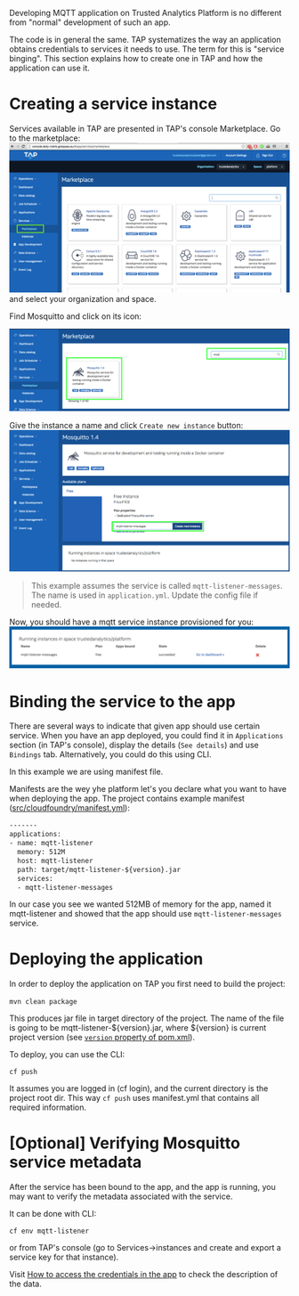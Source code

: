 Developing MQTT application on Trusted Analytics Platform is no different from "normal" development of such an app.
 
The code is in general the same. TAP systematizes the way an application obtains credentials to services it needs to use.
The term for this is "service binging". This section explains how to create one in TAP and how the application can use it.

# Creating a service instance
Services available in TAP are presented in TAP's console Marketplace.
Go to the marketplace:
![The marketplace](images/tap-marketplace.png)
and select your organization and space.


Find Mosquitto and click on its icon:

![Mosquitto in marketplace](images/tap-mosquitto-marketplace.png)

Give the instance a name and click `Create new instance` button:
![Mosquitto in marketplace](images/tap-mosquitto-create.png)


> This example assumes the service is called `mqtt-listener-messages`. The name is used in `application.yml`. Update the config file if needed.

Now, you should have a mqtt service instance provisioned for you:
![Mosquitto in marketplace](images/tap-mosquitto-created.png)
 
# Binding the service to the app
There are several ways to indicate that given app should use certain service. 
When you have an app deployed, you could find it in `Applications` section (in TAP's console), display the details (`See details`) and use `Bindings` tab. Alternatively, you could do this using CLI. 

In this example we are using manifest file.


Manifests are the wey yhe platform let's you declare what you want to have when deploying the app. The project contains example manifest ([src/cloudfoundry/manifest.yml](../src/cloudfoundry/manifest.yml)):

 

```
-------
applications:
- name: mqtt-listener
  memory: 512M
  host: mqtt-listener
  path: target/mqtt-listener-${version}.jar
  services:
  - mqtt-listener-messages
``` 

In our case you see we wanted 512MB of memory for the app, named it mqtt-listener and showed that the app should use `mqtt-listener-messages` service.

# Deploying the application
In order to deploy the application on TAP you first need to build the project:

```mvn clean package```
    
This produces jar file in target directory of the project. The name of the file is going to be mqtt-listener-${version}.jar, 
where ${version} is current project version (see [`version` property of pom.xml](../pom.xml)).

To deploy, you can use the CLI:

    cf push
    
It assumes you are logged in (cf login), and the current directory is the project root dir. This way `cf push` uses manifest.yml that contains all required information.

# [Optional] Verifying Mosquitto service metadata
After the service has been bound to the app, and the app is running, you may want to verify the metadata associated with the service.

It can be done with CLI:

    cf env mqtt-listener

or from TAP's console (go to Services->instances and create and export a service key for that instance).

Visit [How to access the credentials in the app](Mosquitto-service-credentials.md) to check the description of the data.

